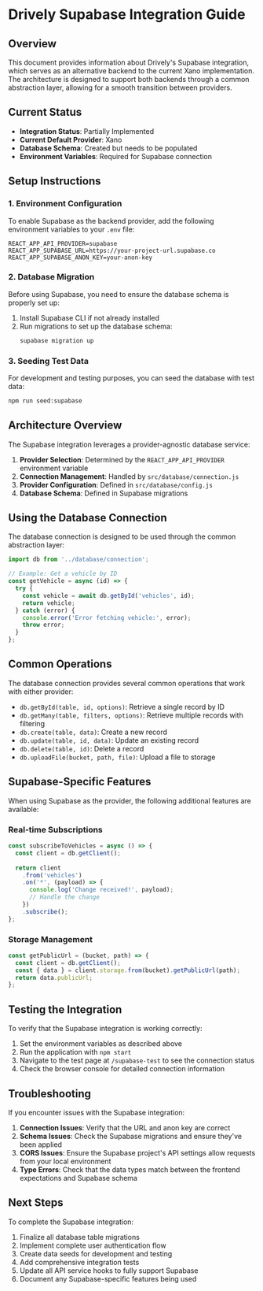 # Drively Supabase Integration Guide

## Overview

This document provides information about Drively's Supabase integration, which serves as an alternative backend to the current Xano implementation. The architecture is designed to support both backends through a common abstraction layer, allowing for a smooth transition between providers.

## Current Status

- **Integration Status**: Partially Implemented
- **Current Default Provider**: Xano
- **Database Schema**: Created but needs to be populated
- **Environment Variables**: Required for Supabase connection

## Setup Instructions

### 1. Environment Configuration

To enable Supabase as the backend provider, add the following environment variables to your `.env` file:

```
REACT_APP_API_PROVIDER=supabase
REACT_APP_SUPABASE_URL=https://your-project-url.supabase.co
REACT_APP_SUPABASE_ANON_KEY=your-anon-key
```

### 2. Database Migration

Before using Supabase, you need to ensure the database schema is properly set up:

1. Install Supabase CLI if not already installed
2. Run migrations to set up the database schema:
   ```bash
   supabase migration up
   ```

### 3. Seeding Test Data

For development and testing purposes, you can seed the database with test data:

```bash
npm run seed:supabase
```

## Architecture Overview

The Supabase integration leverages a provider-agnostic database service:

1. **Provider Selection**: Determined by the `REACT_APP_API_PROVIDER` environment variable
2. **Connection Management**: Handled by `src/database/connection.js`
3. **Provider Configuration**: Defined in `src/database/config.js`
4. **Database Schema**: Defined in Supabase migrations

## Using the Database Connection

The database connection is designed to be used through the common abstraction layer:

```javascript
import db from '../database/connection';

// Example: Get a vehicle by ID
const getVehicle = async (id) => {
  try {
    const vehicle = await db.getById('vehicles', id);
    return vehicle;
  } catch (error) {
    console.error('Error fetching vehicle:', error);
    throw error;
  }
};
```

## Common Operations

The database connection provides several common operations that work with either provider:

- `db.getById(table, id, options)`: Retrieve a single record by ID
- `db.getMany(table, filters, options)`: Retrieve multiple records with filtering
- `db.create(table, data)`: Create a new record
- `db.update(table, id, data)`: Update an existing record
- `db.delete(table, id)`: Delete a record
- `db.uploadFile(bucket, path, file)`: Upload a file to storage

## Supabase-Specific Features

When using Supabase as the provider, the following additional features are available:

### Real-time Subscriptions

```javascript
const subscribeToVehicles = async () => {
  const client = db.getClient();
  
  return client
    .from('vehicles')
    .on('*', (payload) => {
      console.log('Change received!', payload);
      // Handle the change
    })
    .subscribe();
};
```

### Storage Management

```javascript
const getPublicUrl = (bucket, path) => {
  const client = db.getClient();
  const { data } = client.storage.from(bucket).getPublicUrl(path);
  return data.publicUrl;
};
```

## Testing the Integration

To verify that the Supabase integration is working correctly:

1. Set the environment variables as described above
2. Run the application with `npm start`
3. Navigate to the test page at `/supabase-test` to see the connection status
4. Check the browser console for detailed connection information

## Troubleshooting

If you encounter issues with the Supabase integration:

1. **Connection Issues**: Verify that the URL and anon key are correct
2. **Schema Issues**: Check the Supabase migrations and ensure they've been applied
3. **CORS Issues**: Ensure the Supabase project's API settings allow requests from your local environment
4. **Type Errors**: Check that the data types match between the frontend expectations and Supabase schema

## Next Steps

To complete the Supabase integration:

1. Finalize all database table migrations
2. Implement complete user authentication flow
3. Create data seeds for development and testing
4. Add comprehensive integration tests
5. Update all API service hooks to fully support Supabase
6. Document any Supabase-specific features being used
